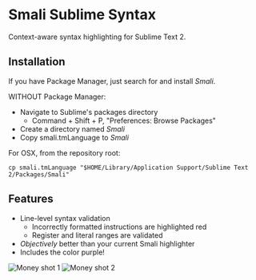 Smali Sublime Syntax
====================

Context-aware syntax highlighting for Sublime Text 2.

Installation
------------
If you have Package Manager, just search for and install _Smali_.


WITHOUT Package Manager:
* Navigate to Sublime's packages directory
  * Command + Shift + P, "Preferences: Browse Packages"
* Create a directory named _Smali_
* Copy smali.tmLanguage to _Smali_


For OSX, from the repository root:

`cp smali.tmLanguage "$HOME/Library/Application Support/Sublime Text 2/Packages/Smali"`

Features
--------
* Line-level syntax validation
  * Incorrectly formatted instructions are highlighted red
  * Register and literal ranges are validated
* _Objectively_ better than your current Smali highlighter
* Includes the color purple!

![](http://i.imgur.com/v9zd2Pa.png "Money shot 1")
![](http://i.imgur.com/6G41hAf.png "Money shot 2")
